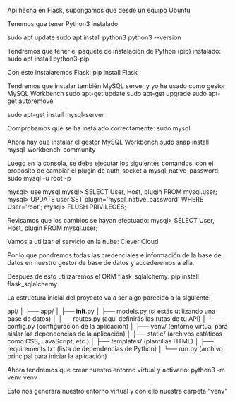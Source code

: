 Api hecha en Flask, supongamos que desde un equipo Ubuntu

Tenemos que tener Python3 instalado

sudo apt update
sudo apt install python3
python3 --version

Tendremos que tener el paquete de instalación de Python (pip) instalado:
sudo apt install python3-pip

Con éste instalaremos Flask:
pip install Flask

Tendremos que instalar también MySQL server y yo he usado como gestor MySQL Workbench
sudo apt-get update
sudo apt-get upgrade
sudo apt-get autoremove

sudo apt-get install mysql-server

Comprobamos que se ha instalado correctamente:
sudo mysql

Ahora hay que instalar el gestor MySQL Workbench
sudo snap install mysql-workbench-community

Luego en la consola, se debe ejecutar los siguientes comandos, con el propósito de cambiar el plugin de auth_socket a mysql_native_password:
sudo mysql -u root -p

mysql> use mysql
mysql> SELECT User, Host, plugin FROM mysql.user;
mysql> UPDATE user SET plugin='mysql_native_password' WHERE User='root';
mysql> FLUSH PRIVILEGES;

Revisamos que los cambios se hayan efectuado:
mysql> SELECT User, Host, plugin FROM mysql.user;


Vamos a utilizar el servicio en la nube:
Clever Cloud

Por lo que pondremos todas las credenciales e información de la base de datos en nuestro gestor de base de datos y accederemos a ella.

Después de esto utilizaremos el ORM flask_sqlalchemy:
pip install flask_sqlalchemy

La estructura inicial del proyecto va a ser algo parecido a la siguiente:

api/
│
├── app/
│   ├── __init__.py
│   ├── models.py  (si estás utilizando una base de datos)
│   ├── routes.py  (aquí definirás las rutas de tu API)
│   └── config.py  (configuración de la aplicación)
│
├── venv/  (entorno virtual para aislar las dependencias de la aplicación)
│
├── static/  (archivos estáticos como CSS, JavaScript, etc.)
│
├── templates/  (plantillas HTML)
│
├── requirements.txt  (lista de dependencias de Python)
│
└── run.py  (archivo principal para iniciar la aplicación)

Ahora tendremos que crear nuestro entorno virtual y activarlo:
python3 -m venv venv

Esto nos generará nuestro entorno virtual y con ello nuestra carpeta "venv"



